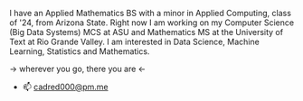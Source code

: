 I have an Applied Mathematics BS with a minor in Applied Computing, class of '24, from Arizona State. Right now I am working on my Computer Science (Big Data Systems) MCS at ASU and Mathematics MS at the University of Text at Rio Grande Valley.  I am interested in Data Science, Machine Learning, Statistics and Mathematics.

-> wherever you go, there you are <-
- 📫 cadred000@pm.me

<!---
cadred000/cadred000 is a ✨ special ✨ repository because its `README.md` (this file) appears on your GitHub profile.
You can click the Preview link to take a look at your changes.
--->
